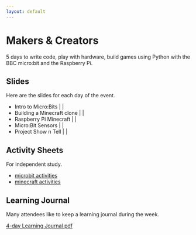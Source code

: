```yaml
---
layout: default
---
```

<span style="font-size:3em; color:Tomato"><i class="fas fa-terminal fa-pull-left fa-border"></i></span>
# Makers & Creators

<p>5 days to write code, play with hardware, build games
using Python with the BBC micro:bit and the Raspberry Pi.
</p>


## Slides

Here are the slides for each day of the event.

<ul class="fa-ul">
<li>Intro to Micro:Bits | <a href="https://github.com/deejaygraham/makers-n-creators/raw/master/intro-to-microbit.pptx"><i class="fas fa-file-powerpoint"></i></a> | </li>
<li>Building a Minecraft clone | <a href="#"><i class="fas fa-file-powerpoint"></i></a> | </li>
<li>Raspberry Pi Minecraft | <a href="https://github.com/deejaygraham/makers-n-creators/raw/master/minecraft-pi.pptx"><i class="fas fa-file-powerpoint"></i></a> | </li>
<li>Micro:Bit Sensors | <a href="https://github.com/deejaygraham/makers-n-creators/raw/master/microbit-sensors.pptx"><i class="fas fa-file-powerpoint"></i></a> | </li>
<li>Project Show n Tell | <a href="https://github.com/deejaygraham/makers-n-creators/raw/master/maker-projects.pptx"><i class="fas fa-file-powerpoint"></i></a> | </li>
</ul>


## Activity Sheets

For independent study.

<ul class="fa-ul">
<li><span class="fa-li"><i class="fas fa-microchip"></i></span><a href="microbit-activities.html">microbit activities</a></li>
<li><span class="fa-li"><i class="fas fa-keyboard"></i></span><a href="minecraft-activities.html">minecraft activities</a></li>
</ul>


## Learning Journal

Many attendees like to keep a learning journal during the week.

[4-day Learning Journal pdf](learning-journal-4.pdf)
